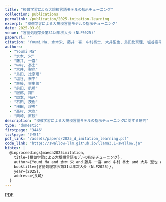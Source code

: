 ```yaml
---
title: "模倣学習による大規模言語モデルの指示チューニング"
collection: publications
permalink: /publication/2025-imitation-learning
excerpt: "模倣学習による大規模言語モデルの指示チューニング"
date: 2025-03-01
venue: "言語処理学会第31回年次大会 (NLP2025)"
paperurl: ""
citation: "Youmi Ma, 水木栄, 藤井一喜, 中村泰士, 大井聖也, 島田比奈理, 塩谷泰平, 齋藤幸史郎, 前田航希, 服部翔, 岡本拓己, 石田茂樹, 横田理央, 高村大也, 岡崎直観. 模倣学習による大規模言語モデルの指示チューニング. 言語処理学会第31回年次大会 (NLP2025), 2025年3月, 長崎."
authors:
  - "Youmi Ma"
  - "水木, 栄"
  - "藤井, 一喜"
  - "中村, 泰士"
  - "大井, 聖也"
  - "島田, 比奈理"
  - "塩谷, 泰平"
  - "齋藤, 幸史郎"
  - "前田, 航希"
  - "服部, 翔"
  - "岡本, 拓己"
  - "石田, 茂樹"
  - "横田, 理央"
  - "高村, 大也"
  - "岡崎, 直観"
description: "模倣学習による大規模言語モデルの指示チューニングに関する研究"
type: "domestic"
firstpage: "3446"
lastpage: "3451"
pdf_link: "/assets/papers/2025_d_imitation_learning.pdf"
code_link: "https://swallow-llm.github.io/llama3.1-swallow.ja"
bibtex: |
  @inproceedings{maeda2025imitation,
    title={模倣学習による大規模言語モデルの指示チューニング},
    author={Youmi Ma and 水木 栄 and 藤井 一喜 and 中村 泰士 and 大井 聖也 and 島田 比奈理 and 塩谷 泰平 and 齋藤 幸史郎 and 前田 航希 and 服部 翔 and 岡本 拓己 and 石田 茂樹 and 横田 理央 and 高村 大也 and 岡崎 直観},
    booktitle={言語処理学会第31回年次大会 (NLP2025)},
    year={2025},
    address={長崎}
  }
---
```


[PDF](/assets/papers/2025_d_imitation_learning.pdf)
